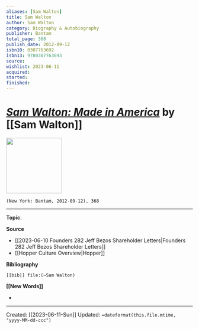```yaml
---
aliases: [Sam Walton]
title: Sam Walton
author: Sam Walton
category: Biography & Autobiography
publisher: Bantam
total_page: 368
publish_date: 2012-09-12
isbn10: 0307763692
isbn13: 9780307763693
source: 
wishlist: 2023-06-11
acquired: 
started: 
finished: 
---
```

# *[Sam Walton: Made in America]()* by [[Sam Walton]]

<img src="http://books.google.com/books/content?id=ggN9Kp8UVfwC&printsec=frontcover&img=1&zoom=1&edge=curl&source=gbs_api" width=150>

`(New York: Bantam, 2012-09-12), 368`



--- 
**Topic**: 

**Source**
- [[2023-06-10 Founders 282 Jeff Bezos Shareholder Letters|Founders 282 Jeff Bezos Shareholder Letters]]
- [[Hopper Culture Overview|Hopper]]

**Bibliography**

```query
[[bib]] file:(~Sam Walton)
```
 

**[[New Words]]**

- 

---
Created: [[2023-06-11-Sun]]
Updated: `=dateformat(this.file.mtime, "yyyy-MM-dd-ccc")`